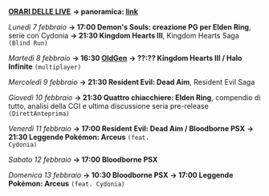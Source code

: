 <b><u>ORARI DELLE LIVE</u></b>
<b>→ panoramica: <a href="https://trello.com/b/iKwdSGf3/sabaku">link</a></b>

<i>Lunedì 7 febbraio</i>
<b>→ 17:00 Demon's Souls: creazione PG per Elden Ring</b>, serie con Cydonia
<b>→ 21:30 Kingdom Hearts III</b>, Kingdom Hearts Saga <code>(Blind Run)</code>

<i>Martedì 8 febbraio </i>
<b>→ 16:30 <a href="https://www.twitch.tv/oldgenproject">OldGen</a></b>
<b>→ ??:?? Kingdom Hearts III / Halo Infinite</b> <code>(multiplayer)</code>

<i>Mercoledì 9 febbraio</i>
<b>→ 21:30 Resident Evil: Dead Aim</b>, Resident Evil Saga

<i>Giovedì 10 febbraio</i>
<b>→ 21:30 Quattro chiacchiere: Elden Ring</b>, compendio di tutto, analisi della CGI e ultima discussione seria pre-release <code>(DirettAnteprima)</code>

<i>Venerdì 11 febbraio</i>
<b>→ 17:00 Resident Evil: Dead Aim / Bloodborne PSX</b>
<b>→ 21:30 Leggende Pokémon: Arceus</b> <code>(feat. Cydonia)</code>

<i>Sabato 12 febbraio</i>
<b>→ 17:00 Bloodborne PSX</b>

<i>Domenica 13 febbraio</i>
<b>→ 10:30 Bloodborne PSX</b>
<b>→ 17:00 Leggende Pokémon: Arceus</b> <code>(feat. Cydonia)</code>
